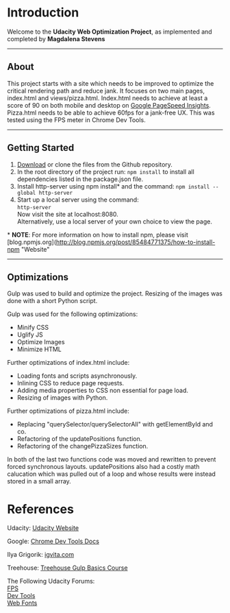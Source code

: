 # Introduction

Welcome to the **Udacity Web Optimization Project**, as implemented and completed by **Magdalena Stevens**

***

## About

This project starts with a site which needs to be improved to optimize the critical rendering path and reduce jank.
It focuses on two main pages, index.html and views/pizza.html.  Index.html needs to achieve at least a score of 90 on both
mobile and desktop on [Google PageSpeed Insights](https://developers.google.com/speed/pagespeed/insight "PageSpeed Insights"). Pizza.html needs to be able to achieve 60fps for a jank-free UX. This was tested using the FPS meter in Chrome Dev Tools.

***

## Getting Started

 1. [Download](https://github.com/dreammess/maps_project "Download") or clone the files from the Github repository. 
 2. In the root directory of the project run: `npm install` to install all dependencies listed in the package.json file.
 3. Install http-server using npm install* and the command: `npm install --global http-server`
 4. Start up a local server using the command:   
 `http-server`   
Now visit the site at localhost:8080.   
Alternatively, use a local server of your own choice to view the page.
 
 \* **NOTE**: For more information on how to install npm, please visit [blog.npmjs.org](http://blog.npmjs.org/post/85484771375/how-to-install-npm "Website"

***

## Optimizations

Gulp was used to build and optimize the project. Resizing of the images was done with a short Python script.

Gulp was used for the following optimizations:

* Minify CSS
* Uglify JS
* Optimize Images
* Minimize HTML

Further optimizations of index.html include:

* Loading fonts and scripts asynchronously.
* Inlining CSS to reduce page requests.
* Adding media properties to CSS non essential for page load.
* Resizing of images with Python.

Further optimizations of pizza.html include:

* Replacing "querySelector/querySelectorAll" with getElementById and co.
* Refactoring of the updatePositions function. 
* Refactoring of the changePizzaSizes function.

In both of the last two functions code was moved and rewritten to prevent forced synchronous layouts.
updatePositions also had a costly math calucation which was pulled out of a loop and whose results were instead
stored in a small array.

# References

Udacity:
[Udacity Website](https://www.udacity.com "Udacity")

Google:
[Chrome Dev Tools Docs](https://developers.google.com/web/tools/chrome-devtools/evaluate-performance/ "Dev Tools Docs")

Ilya Grigorik:
[igvita.com](https://www.igvita.com/slides/2012/devtools-tips-and-tricks/jank-demo.html)

Treehouse:
[Treehouse Gulp Basics Course](https://teamtreehouse.com "Gulp Basics with Treehouse")

The Following Udacity Forums:  
[FPS](https://discussions.udacity.com/t/how-do-you-get-60-fps-consistently/2423)  
[Dev Tools](https://discussions.udacity.com/t/challenges-reading-dev-tools-fps/184111)  
[Web Fonts](https://discussions.udacity.com/t/loading-fonts-asynchronously/26116)

